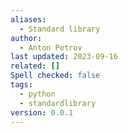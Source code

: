 ```yaml
---
aliases:
  - Standard library
author:
  - Anton Petrov
last updated: 2023-09-16
related: []
Spell checked: false
tags:
  - python
  - standardlibrary
version: 0.0.1
---
```

